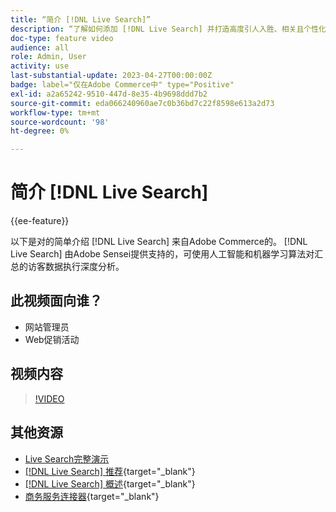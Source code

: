 ```yaml
---
title: “简介 [!DNL Live Search]”
description: “了解如何添加 [!DNL Live Search] 并打造高度引人入胜、相关且个性化的购物体验。”
doc-type: feature video
audience: all
role: Admin, User
activity: use
last-substantial-update: 2023-04-27T00:00:00Z
badge: label="仅在Adobe Commerce中" type="Positive"
exl-id: a2a65242-9510-447d-8e35-4b9698ddd7b2
source-git-commit: eda066240960ae7c0b36bd7c22f8598e613a2d73
workflow-type: tm+mt
source-wordcount: '98'
ht-degree: 0%

---
```


# 简介 [!DNL Live Search]

{{ee-feature}}

以下是对的简单介绍 [!DNL Live Search] 来自Adobe Commerce的。 [!DNL Live Search] 由Adobe Sensei提供支持的，可使用人工智能和机器学习算法对汇总的访客数据执行深度分析。

## 此视频面向谁？

- 网站管理员
- Web促销活动

## 视频内容

>[!VIDEO](https://video.tv.adobe.com/v/3418797?learn=on)


## 其他资源

- [Live Search完整演示](./live-search-full-demonstration.md)
- [[!DNL Live Search] 推荐](https://experienceleague.adobe.com/docs/commerce-learn/tutorials/marketing/live-search-recommendations.html){target="_blank"}
- [[!DNL Live Search] 概述](https://experienceleague.adobe.com/docs/commerce-merchant-services/live-search/overview.html){target="_blank"}
- [商务服务连接器](https://experienceleague.adobe.com/docs/commerce-merchant-services/user-guides/integration-services/saas.html){target="_blank"}
